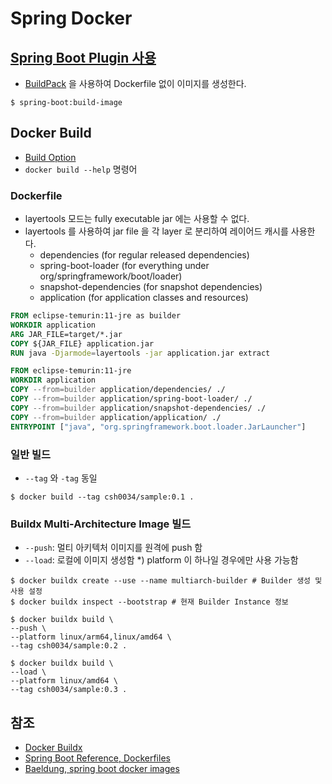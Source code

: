 # Spring Docker

## [Spring Boot Plugin 사용](https://docs.spring.io/spring-boot/docs/current/maven-plugin/reference/htmlsingle/#build-image)

- [BuildPack](https://buildpacks.io) 을 사용하여 Dockerfile 없이 이미지를 생성한다.

```shell
$ spring-boot:build-image 
```

## Docker Build

- [Build Option](https://docs.docker.com/engine/reference/commandline/build/#options)
- `docker build --help` 명령어

### Dockerfile

- layertools 모드는 fully executable jar 에는 사용할 수 없다.
- layertools 를 사용하여 jar file 을 각 layer 로 분리하여 레이어드 캐시를 사용한다.
  - dependencies (for regular released dependencies)
  - spring-boot-loader (for everything under org/springframework/boot/loader)
  - snapshot-dependencies (for snapshot dependencies)
  - application (for application classes and resources)

```dockerfile
FROM eclipse-temurin:11-jre as builder
WORKDIR application
ARG JAR_FILE=target/*.jar
COPY ${JAR_FILE} application.jar
RUN java -Djarmode=layertools -jar application.jar extract

FROM eclipse-temurin:11-jre
WORKDIR application
COPY --from=builder application/dependencies/ ./
COPY --from=builder application/spring-boot-loader/ ./
COPY --from=builder application/snapshot-dependencies/ ./
COPY --from=builder application/application/ ./
ENTRYPOINT ["java", "org.springframework.boot.loader.JarLauncher"]
```

### 일반 빌드

- `--tag` 와 `-tag` 동일

```shell
$ docker build --tag csh0034/sample:0.1 .
```

### Buildx Multi-Architecture Image 빌드

- `--push`: 멀티 아키텍처 이미지를 원격에 push 함
- `--load`: 로컬에 이미지 생성함 *) platform 이 하나일 경우에만 사용 가능함

```shell
$ docker buildx create --use --name multiarch-builder # Builder 생성 및 사용 설정
$ docker buildx inspect --bootstrap # 현재 Builder Instance 정보
```

```shell
$ docker buildx build \
--push \
--platform linux/arm64,linux/amd64 \
--tag csh0034/sample:0.2 .
```

```shell
$ docker buildx build \
--load \
--platform linux/amd64 \
--tag csh0034/sample:0.3 .
```

## 참조

- [Docker Buildx](https://docs.docker.com/buildx/working-with-buildx/)
- [Spring Boot Reference, Dockerfiles](https://docs.spring.io/spring-boot/docs/current/reference/html/container-images.html#container-images.dockerfiles)
- [Baeldung, spring boot docker images](https://www.baeldung.com/spring-boot-docker-images)
